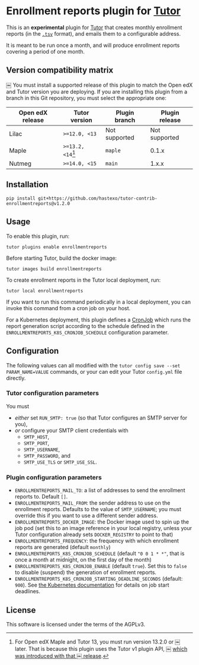 # Enrollment reports plugin for [Tutor](https://docs.tutor.overhang.io)

This is an **experimental** plugin for
[Tutor](https://docs.tutor.overhang.io) that creates monthly
enrollment reports (in the
[`.tsv`](https://en.wikipedia.org/wiki/Tab-separated_values) format),
and emails them to a configurable address.

It is meant to be run once a month, and will produce enrollment
reports covering a period of one month.

Version compatibility matrix
----------------------------
￼
You must install a supported release of this plugin to match the Open
edX and Tutor version you are deploying. If you are installing this
plugin from a branch in this Git repository, you must select the
appropriate one:

| Open edX release | Tutor version     | Plugin branch | Plugin release |
|------------------|-------------------|---------------|----------------|
| Lilac            | `>=12.0, <13`     | Not supported | Not supported  |
| Maple            | `>=13.2, <14`[^1] | `maple`       | 0.1.x          |
| Nutmeg           | `>=14.0, <15`     | `main`        | 1.x.x          |

[^1]: For Open edX Maple and Tutor 13, you must run version 13.2.0 or
￼   later. That is because this plugin uses the Tutor v1 plugin API,
￼   [which was introduced with that
￼   release](https://github.com/overhangio/tutor/blob/master/CHANGELOG.md#v1320-2022-04-24).

## Installation

    pip install git+https://github.com/hastexo/tutor-contrib-enrollmentreports@v1.2.0

## Usage

To enable this plugin, run:

    tutor plugins enable enrollmentreports

Before starting Tutor, build the docker image:

    tutor images build enrollmentreports

To create enrollment reports in the Tutor local deployment, run:

    tutor local enrollmentreports

If you want to run this command periodically in a local deployment,
you can invoke this command from a cron job on your host.

For a Kubernetes deployment, this plugin defines a
[CronJob](https://kubernetes.io/docs/concepts/workloads/controllers/cron-jobs/)
which runs the report generation script according to the schedule
defined in the `ENROLLMENTREPORTS_K8S_CRONJOB_SCHEDULE` configuration
parameter.


## Configuration

The following values can all modified with the `tutor config save --set
PARAM_NAME=VALUE` commands, or your can edit your Tutor `config.yml`
file directly.

### Tutor configuration parameters

You must

* *either* set `RUN_SMTP: true` (so that Tutor configures an SMTP server
  for you),
* *or* configure your SMTP client credentials with
  * `SMTP_HOST`,
  * `SMTP_PORT`,
  * `SMTP_USERNAME`,
  * `SMTP_PASSWORD`, and
  * `SMTP_USE_TLS` or `SMTP_USE_SSL`.

### Plugin configuration parameters

* `ENROLLMENTREPORTS_MAIL_TO`: a list of addresses to send the
  enrollment reports to. Default `[]`.
* `ENROLLMENTREPORTS_MAIL_FROM`: the sender address to use on the
  enrollment reports. Defaults to the value of `SMTP_USERNAME`; you
  must override this if you want to use a different sender address.
* `ENROLLMENTREPORTS_DOCKER_IMAGE`: the Docker image used to spin up
  the job pod (set this to an image reference in your local registry,
  unless your Tutor configuration already sets `DOCKER_REGISTRY` to
  point to that)
* `ENROLLMENTREPORTS_FREQUENCY`: the frequency with which enrollment
  reports are generated (default `monthly`)
* `ENROLLMENTREPORTS_K8S_CRONJOB_SCHEDULE` (default `"0 0 1 * *"`,
  that is once a month at midnight, on the first day of the month)
* `ENROLLMENTREPORTS_K8S_CRONJOB_ENABLE` (default `true`). Set this to
  `false` to disable (suspend) the generation of enrollment reports.
* `ENROLLMENTREPORTS_K8S_CRONJOB_STARTING_DEADLINE_SECONDS` (default:
  `900`). See [the Kubernetes
  documentation](https://kubernetes.io/docs/concepts/workloads/controllers/cron-jobs/#starting-deadline)
  for details on job start deadlines.


## License

This software is licensed under the terms of the AGPLv3.
